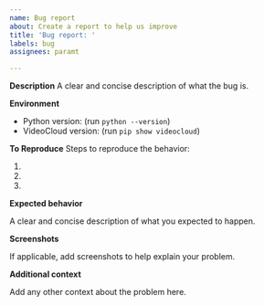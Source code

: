 ```yaml
---
name: Bug report
about: Create a report to help us improve
title: 'Bug report: '
labels: bug
assignees: paramt

---
```


**Description**
A clear and concise description of what the bug is.

**Environment**
- Python version: (run `python --version`)
- VideoCloud version: (run `pip show videocloud`)

**To Reproduce**
Steps to reproduce the behavior:

1. 
2. 
3. 

**Expected behavior**

A clear and concise description of what you expected to happen.

**Screenshots**

If applicable, add screenshots to help explain your problem.

**Additional context**

Add any other context about the problem here.
